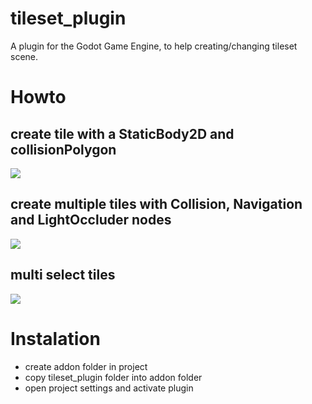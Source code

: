 # tileset_plugin
A plugin for the Godot Game Engine, to help creating/changing tileset scene.

# Howto
## create tile with a StaticBody2D and collisionPolygon
![](https://gifyu.com/images/set_collision_polygon5d645.gif)
## create multiple tiles with Collision, Navigation and LightOccluder nodes
![](https://gifyu.com/images/multicreate.gif)
## multi select tiles
![](https://gifyu.com/images/multiselect_ede64.gif)

# Instalation
- create addon folder in project
- copy tileset_plugin folder into addon folder
- open project settings and activate plugin


